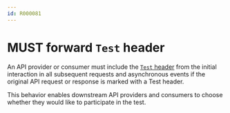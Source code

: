 ```yaml
---
id: R000081
---
```


# MUST forward `Test` header

An API provider or consumer must include the [`Test` header](./may-use-header.md) from the initial interaction in all subsequent requests and asynchronous events if the original API request or response is marked with a Test header.

This behavior enables downstream API providers and consumers to choose whether they would like to participate in the test.
